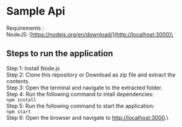 # Sample Api

Requirements :\
NodeJS: [https://nodejs.org/en/download/](http://localhost:3000)\

## Steps to run the application

Step 1: Install Node.js\
Step 2: Clone this repository or Download as zip file and extract the contents.\
Step 3: Open the terminal and navigate to the extracted folder.\
Step 4: Run the following command to intall dependencies:\
```npm install```\
Step 5: Run the following command to start the application:\
`npm start`\
Step 6: Open the browser and navigate to [http://localhost:3000](http://localhost:3000).\
